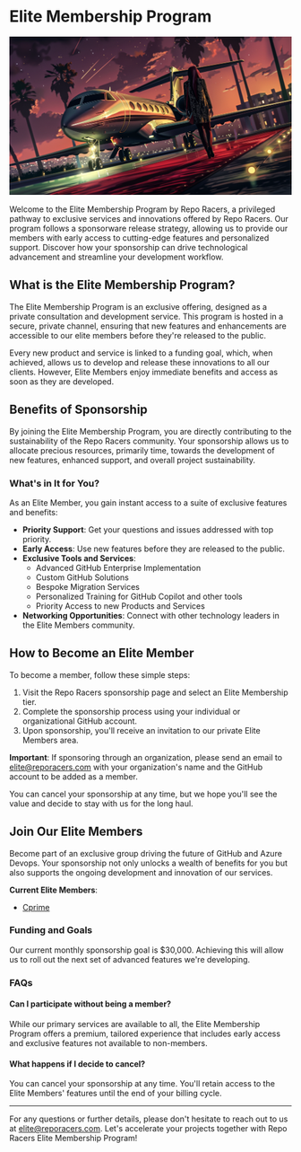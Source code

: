 # Elite Membership Program

![Elite Membership](./assets/images/elite_membership.webp)

Welcome to the Elite Membership Program by Repo Racers, a privileged pathway to exclusive services and innovations offered by Repo Racers. Our program follows a sponsorware release strategy, allowing us to provide our members with early access to cutting-edge features and personalized support. Discover how your sponsorship can drive technological advancement and streamline your development workflow.

## What is the Elite Membership Program?

The Elite Membership Program is an exclusive offering, designed as a private consultation and development service. This program is hosted in a secure, private channel, ensuring that new features and enhancements are accessible to our elite members before they're released to the public.

Every new product and service is linked to a funding goal, which, when achieved, allows us to develop and release these innovations to all our clients. However, Elite Members enjoy immediate benefits and access as soon as they are developed.

## Benefits of Sponsorship

By joining the Elite Membership Program, you are directly contributing to the sustainability of the Repo Racers community. Your sponsorship allows us to allocate precious resources, primarily time, towards the development of new features, enhanced support, and overall project sustainability.

### What's in It for You?

As an Elite Member, you gain instant access to a suite of exclusive features and benefits:

- **Priority Support**: Get your questions and issues addressed with top priority.
- **Early Access**: Use new features before they are released to the public.
- **Exclusive Tools and Services**:
  - Advanced GitHub Enterprise Implementation
  - Custom GitHub Solutions
  - Bespoke Migration Services
  - Personalized Training for GitHub Copilot and other tools
  - Priority Access to new Products and Services
- **Networking Opportunities**: Connect with other technology leaders in the Elite Members community.

## How to Become an Elite Member

To become a member, follow these simple steps:

1. Visit the Repo Racers sponsorship page and select an Elite Membership tier.
2. Complete the sponsorship process using your individual or organizational GitHub account.
3. Upon sponsorship, you'll receive an invitation to our private Elite Members area.

**Important**: If sponsoring through an organization, please send an email to [elite@reporacers.com](mailto:elite@reporacers.comm) with your organization's name and the GitHub account to be added as a member.

You can cancel your sponsorship at any time, but we hope you'll see the value and decide to stay with us for the long haul.

## Join Our Elite Members

Become part of an exclusive group driving the future of GitHub and Azure Devops. Your sponsorship not only unlocks a wealth of benefits for you but also supports the ongoing development and innovation of our services.

**Current Elite Members**:

- [Cprime](https://www.cprime.com/)

### Funding and Goals

Our current monthly sponsorship goal is $30,000. Achieving this will allow us to roll out the next set of advanced features we're developing.

### FAQs

#### Can I participate without being a member?

While our primary services are available to all, the Elite Membership Program offers a premium, tailored experience that includes early access and exclusive features not available to non-members.

#### What happens if I decide to cancel?

You can cancel your sponsorship at any time. You'll retain access to the Elite Members' features until the end of your billing cycle.

---

For any questions or further details, please don't hesitate to reach out to us at [elite@reporacers.com](mailto:elite@reporacers.com). Let's accelerate your projects together with Repo Racers Elite Membership Program!
